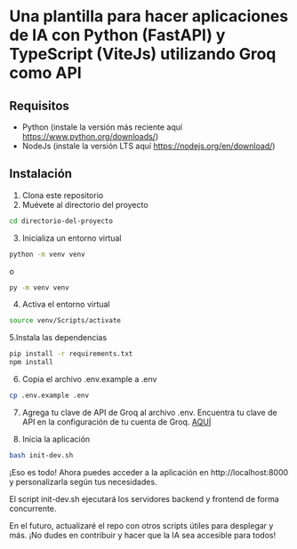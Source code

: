 # Una plantilla para hacer aplicaciones de IA con Python (FastAPI) y TypeScript (ViteJs) utilizando Groq como API

## Requisitos
- Python (instale la versión más reciente aquí https://www.python.org/downloads/)
- NodeJs (instale la versión LTS aquí https://nodejs.org/en/download/)

## Instalación
1. Clona este repositorio
2. Muévete al directorio del proyecto
```bash
cd directorio-del-proyecto
```
3. Inicializa un entorno virtual
```bash
python -m venv venv
```
o 
```bash
py -m venv venv
```

4. Activa el entorno virtual
```bash
source venv/Scripts/activate
```

5.Instala las dependencias
```bash
pip install -r requirements.txt
npm install
```

6. Copia el archivo .env.example a .env
```bash
cp .env.example .env
```

7. Agrega tu clave de API de Groq al archivo .env. Encuentra tu clave de API en la configuración de tu cuenta de Groq. [AQUÍ](https://console.groq.com/keys)

8. Inicia la aplicación
```bash
bash init-dev.sh
```


¡Eso es todo! Ahora puedes acceder a la aplicación en http://localhost:8000 y personalizarla según tus necesidades.

El script init-dev.sh ejecutará los servidores backend y frontend de forma concurrente.

En el futuro, actualizaré el repo con otros scripts útiles para desplegar y más. ¡No dudes en contribuir y hacer que la IA sea accesible para todos!